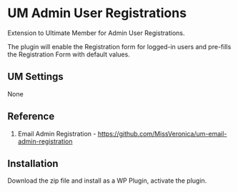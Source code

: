 # UM Admin User Registrations
Extension to Ultimate Member for Admin User Registrations.

The plugin will enable the Registration form for logged-in users  and pre-fills the Registration Form with default values.

## UM Settings
None

## Reference
1. Email Admin Registration - https://github.com/MissVeronica/um-email-admin-registration

## Installation
Download the zip file and install as a WP Plugin, activate the plugin.
